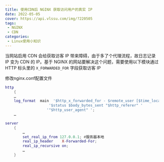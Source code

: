 ```yaml
---
title: 使用CDN后 NGINX 获取访问用户的真实 IP
date: 2022-05-05
cover: https://api.vlssu.com/img/?220505
tags:
 - NGINX
 - CDN
categories: 
 - Linux使用小知识
---
```


当网站启用 CDN 会给获取访客 IP 带来障碍，由于多了个代理流程，故日志记录 IP 变为 CDN 的 IP。基于 NGINX 的网站要解决这个问题，需要使用以下模块通过 HTTP 标头里的 `X_FORWARDED_FOR` 字段获取访客 IP

修改nginx.conf配置文件

```lua {4,5,6}
http
    {
    …
    log_format  main  '$http_x_forwarded_for - $remote_user [$time_local] "$request" ' 
                    '$status $body_bytes_sent "$http_referer" ' 
                   '"$http_user_agent" ';
    …        
```

```lua {4,5,6}
server
    {
        …
        set_real_ip_from 127.0.0.1; #服务器本地
        real_ip_header    X-Forwarded-For;
        real_ip_recursive on;
        …
    }
```

<!--
https://cloud.tencent.com/developer/article/1050223
-->